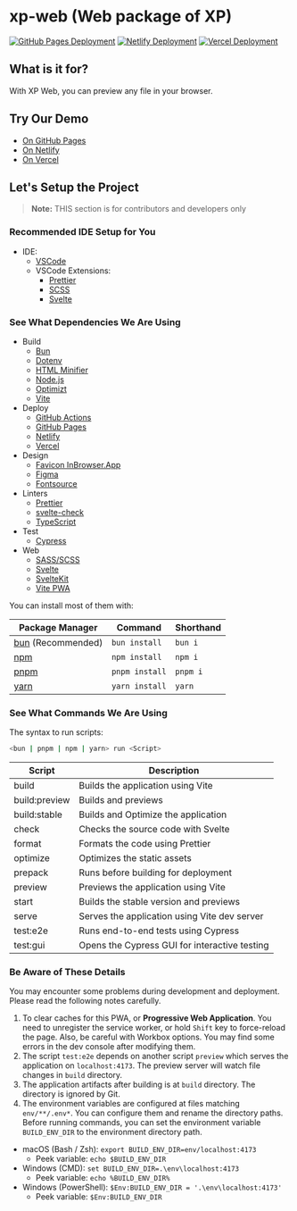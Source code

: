# xp-web (Web package of XP)

[![GitHub Pages Deployment](https://img.shields.io/github/deployments/AsherJingkongChen/xp-web/github-pages?label=github.io&logo=GitHub)](https://asherjingkongchen.github.io/xp-web/)
[![Netlify Deployment](https://img.shields.io/netlify/b69d5757-4329-4328-bd99-a71505b14a39?label=netlify.app&logo=Netlify)](https://xp-web.netlify.app)
[![Vercel Deployment](https://img.shields.io/github/deployments/AsherJingkongChen/xp-web/Production?label=vercel.app&logo=Vercel)](https://xp-web.vercel.app)

## What is it for?

With XP Web, you can preview any file in your browser.

## Try Our Demo

- [On GitHub Pages](https://asherjingkongchen.github.io/xp-web/)
- [On Netlify](https://xp-web.netlify.app/)
- [On Vercel](https://xp-web.vercel.app/)

## Let's Setup the Project

> **Note:** THIS section is for contributors and developers only

### Recommended IDE Setup for You

- IDE:
  - [VSCode](https://code.visualstudio.com/)
  - VSCode Extensions:
    - [Prettier](https://marketplace.visualstudio.com/items?itemName=esbenp.prettier-vscode)
    - [SCSS](https://marketplace.visualstudio.com/items?itemName=mrmlnc.vscode-scss)
    - [Svelte](https://marketplace.visualstudio.com/items?itemName=svelte.svelte-vscode)

### See What Dependencies We Are Using

- Build
  - [Bun](https://bun.sh/)
  - [Dotenv](https://www.dotenv.org/)
  - [HTML Minifier](https://github.com/kangax/html-minifier)
  - [Node.js](https://nodejs.org/)
  - [Optimizt](https://github.com/343dev/optimizt)
  - [Vite](https://vitejs.dev/)
- Deploy
  - [GitHub Actions](https://github.com/features/actions)
  - [GitHub Pages](https://pages.github.com/)
  - [Netlify](https://www.netlify.com/)
  - [Vercel](https://vercel.com/)
- Design
  - [Favicon InBrowser.App](https://favicon.inbrowser.app/tools/favicon-generator)
  - [Figma](https://www.figma.com/)
  - [Fontsource](https://fontsource.org/)
- Linters
  - [Prettier](https://prettier.io/)
  - [svelte-check](https://www.npmjs.com/package/svelte-check)
  - [TypeScript](https://www.typescriptlang.org/)
- Test
  - [Cypress](https://www.cypress.io/)
- Web
  - [SASS/SCSS](https://sass-lang.com/)
  - [Svelte](https://svelte.dev/)
  - [SvelteKit](https://kit.svelte.dev/)
  - [Vite PWA](https://vite-pwa-org.netlify.app/)

You can install most of them with:

| Package Manager                      | Command        | Shorthand |
| ------------------------------------ | -------------- | --------- |
| [bun](https://bun.sh/) (Recommended) | `bun install`  | `bun i`   |
| [npm](https://www.npmjs.com/)        | `npm install`  | `npm i`   |
| [pnpm](https://pnpm.io/)             | `pnpm install` | `pnpm i`  |
| [yarn](https://yarnpkg.com/)         | `yarn install` | `yarn`    |

### See What Commands We Are Using

The syntax to run scripts:

```sh
<bun | pnpm | npm | yarn> run <Script>
```

| Script        | Description                                   |
| ------------- | --------------------------------------------- |
| build         | Builds the application using Vite             |
| build:preview | Builds and previews                           |
| build:stable  | Builds and Optimize the application           |
| check         | Checks the source code with Svelte            |
| format        | Formats the code using Prettier               |
| optimize      | Optimizes the static assets                   |
| prepack       | Runs before building for deployment           |
| preview       | Previews the application using Vite           |
| start         | Builds the stable version and previews        |
| serve         | Serves the application using Vite dev server  |
| test:e2e      | Runs end-to-end tests using Cypress           |
| test:gui      | Opens the Cypress GUI for interactive testing |

### Be Aware of These Details

You may encounter some problems during development and deployment.
Please read the following notes carefully.

1. To clear caches for this PWA, or **Progressive Web Application**. You need to unregister the service worker, or hold `Shift` key to force-reload the page. Also, be careful with Workbox options. You may find some errors in the dev console after modifying them.
2. The script `test:e2e` depends on another script `preview` which serves the application on `localhost:4173`. The preview server will watch file changes in `build` directory.
3. The application artifacts after building is at `build` directory. The directory is ignored by Git.
4. The environment variables are configured at files matching `env/**/.env*`. You can configure them and rename the directory paths. Before running commands, you can set the environment variable `BUILD_ENV_DIR` to the environment directory path.

- macOS (Bash / Zsh): `export BUILD_ENV_DIR=env/localhost:4173`
  - Peek variable: `echo $BUILD_ENV_DIR`
- Windows (CMD): `set BUILD_ENV_DIR=.\env\localhost:4173`
  - Peek variable: `echo %BUILD_ENV_DIR%`
- Windows (PowerShell): `$Env:BUILD_ENV_DIR = '.\env\localhost:4173'`
  - Peek variable: `$Env:BUILD_ENV_DIR`
